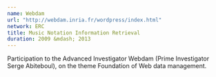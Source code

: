 ```yaml
---
name: Webdam 
url: "http://webdam.inria.fr/wordpress/index.html"
network: ERC
title: Music Notation Information Retrieval
duration: 2009 &mdash; 2013
---
```


Participation to the Advanced Investigator Webdam (Prime Investigator Serge Abiteboul), on the theme Foundation of Web data management.
